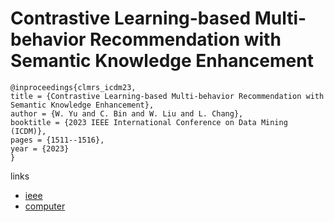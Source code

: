 # Contrastive Learning-based Multi-behavior Recommendation with Semantic Knowledge Enhancement

```
@inproceedings{clmrs_icdm23,
title = {Contrastive Learning-based Multi-behavior Recommendation with Semantic Knowledge Enhancement},
author = {W. Yu and C. Bin and W. Liu and L. Chang},
booktitle = {2023 IEEE International Conference on Data Mining (ICDM)},
pages = {1511--1516},
year = {2023}
}
```

links
- [ieee](https://doi.org/10.1109/ICDM58522.2023.00200)
- [computer](https://doi.ieeecomputersociety.org/10.1109/ICDM58522.2023.00200)
